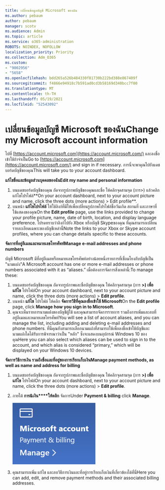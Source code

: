 ```yaml
---
title: เปลี่ยนข้อมูลบัญชี Microsoft ของฉัน
ms.author: pebaum
author: pebaum
manager: scotv
ms.audience: Admin
ms.topic: article
ms.service: o365-administration
ROBOTS: NOINDEX, NOFOLLOW
localization_priority: Priority
ms.collection: Adm_O365
ms.custom:
- "9002956"
- "5658"
ms.openlocfilehash: bdd265a526b484330f81730b222bd388e867409f
ms.sourcegitcommit: f4866e94918c7b591ad0cd3b58169d340bcc7f00
ms.translationtype: MT
ms.contentlocale: th-TH
ms.lasthandoff: 05/19/2021
ms.locfileid: "52543092"
---
```

# <a name="change-my-microsoft-account-information"></a><span data-ttu-id="98212-102">เปลี่ยนข้อมูลบัญชี Microsoft ของฉัน</span><span class="sxs-lookup"><span data-stu-id="98212-102">Change my Microsoft account information</span></span>

<span data-ttu-id="98212-103">ไปที่ [https://account.microsoft.com](https://account.microsoft.com/) และลงชื่อเข้าใช้ถ้าจําเป็น</span><span class="sxs-lookup"><span data-stu-id="98212-103">Go to [https://account.microsoft.com](https://account.microsoft.com/) and sign in if necessary.</span></span> <span data-ttu-id="98212-104">การนี่จะพาคุณไปยังแดชบอร์ดบัญชีของคุณ</span><span class="sxs-lookup"><span data-stu-id="98212-104">This will take you to your account dashboard.</span></span>  

<span data-ttu-id="98212-105">**แก้ไขชื่อและข้อมูลส่วนบุคคลของฉัน**</span><span class="sxs-lookup"><span data-stu-id="98212-105">**Edit my name and personal information**</span></span>

1. <span data-ttu-id="98212-106">บนแดชบอร์ดบัญชีของคุณ ถัดจากรูปภาพบัญชีของคุณและชื่อ ให้คลิกจุดสามจุด (การ>) แล้วคลิก แก้ไขโปรไฟล์\*\*</span><span class="sxs-lookup"><span data-stu-id="98212-106">On your account dashboard, next to your account picture and name, click the three dots (more actions) > Edit profile\*\*.</span></span>
2. <span data-ttu-id="98212-107">บนหน้า **แก้ไขโปรไฟล์** ให้ใช้ลิงก์ที่มีให้เพื่อเปลี่ยนรูปภาพโปรไฟล์ชื่อวันเกิด สถานที่ และภาษาที่ใช้แสดงของคุณ</span><span class="sxs-lookup"><span data-stu-id="98212-107">On the **Edit profile** page, use the links provided to change your profile picture, name, date of birth, location, and display language preference.</span></span> <span data-ttu-id="98212-108">โปรดทราบว่าลิงก์ไปยัง Xbox หรือบัญชี Skypeของคุณ ที่คุณสามารถเปลี่ยนรายละเอียดเฉพาะของบัญชีเหล่านี้</span><span class="sxs-lookup"><span data-stu-id="98212-108">Note the links to your Xbox or Skype account profiles, where you can change details specific to these accounts.</span></span>

<span data-ttu-id="98212-109">**จัดการที่อยู่อีเมลและหมายเลขโทรศัพท์**</span><span class="sxs-lookup"><span data-stu-id="98212-109">**Manage e-mail addresses and phone numbers**</span></span>

<span data-ttu-id="98212-110">บัญชี Microsoft มีที่อยู่อีเมลหรือหมายเลขโทรศัพท์อย่างน้อยหนึ่งรายการที่เชื่อมโยงกับบัญชีเป็น "นามแฝง"</span><span class="sxs-lookup"><span data-stu-id="98212-110">A Microsoft account has one or more e-mail addresses or phone numbers associated with it as “aliases.”</span></span> <span data-ttu-id="98212-111">เมื่อต้องการจัดการสิ่งเหล่านี้:</span><span class="sxs-lookup"><span data-stu-id="98212-111">To manage these:</span></span>

1. <span data-ttu-id="98212-112">บนแดชบอร์ดบัญชีของคุณ ถัดจากรูปภาพและชื่อบัญชีของคุณ ให้คลิกจุดสามจุด (การ **>) เพื่อแก้ไข** โปรไฟล์</span><span class="sxs-lookup"><span data-stu-id="98212-112">On your account dashboard, next to your account picture and name, click the three dots (more actions) > **Edit profile**.</span></span>
2. <span data-ttu-id="98212-113">บนหน้า **แก้ไข** โปรไฟล์ ให้คลิก **จัดการวิธีที่คุณลงชื่อเข้าใช้ Microsoft**</span><span class="sxs-lookup"><span data-stu-id="98212-113">On the **Edit profile** page, click **Manage how you sign in to Microsoft**.</span></span> 
3. <span data-ttu-id="98212-114">คุณจะเห็นรายการนามแฝงของบัญชีผู้ใช้ และคุณสามารถจัดการรายการ รวมถึงการเพิ่มและลบที่อยู่อีเมลและหมายเลขโทรศัพท์</span><span class="sxs-lookup"><span data-stu-id="98212-114">You will see a list of account aliases, and you can manage the list, including adding and deleting e-mail addresses and phone numbers.</span></span> <span data-ttu-id="98212-115">ที่นี่คุณยังสามารถเลือกนามแฝงที่สามารถใช้เพื่อลงชื่อเข้าใช้บัญชีและนามแฝงใดได้รับการพิจารณาว่าเป็น "หลัก" ซึ่งจะแสดงบนอุปกรณ์ Windows 10 ของคุณ</span><span class="sxs-lookup"><span data-stu-id="98212-115">Here you can also select which aliases can be used to sign in to the account, and which alias is considered “primary,” which will be displayed on your Windows 10 devices.</span></span>

<span data-ttu-id="98212-116">**จัดการวิธีการเงิน รวมถึงชื่อและที่อยู่ของการเรียกเก็บเงิน**</span><span class="sxs-lookup"><span data-stu-id="98212-116">**Manage payment methods, as well as name and address for billing**</span></span> 

1. <span data-ttu-id="98212-117">บนแดชบอร์ดบัญชีของคุณ ถัดจากรูปภาพและชื่อบัญชีของคุณ ให้คลิกจุดสามจุด (การ **>) เพื่อแก้ไข** โปรไฟล์</span><span class="sxs-lookup"><span data-stu-id="98212-117">On your account dashboard, next to your account picture and name, click the three dots (more actions) > **Edit profile**.</span></span>
2. <span data-ttu-id="98212-118">ภายใต้ **การ&เงิน\*\*\*\*ให้คลิก** จัดการ</span><span class="sxs-lookup"><span data-stu-id="98212-118">Under **Payment & billing** click **Manage**.</span></span>

    ![จัดการการจ่ายเงินและการเรียกเก็บเงิน](media/manage-account.png)

3. <span data-ttu-id="98212-120">คุณสามารถเพิ่ม แก้ไข และลบวิธีการเงินและที่อยู่การเรียกเก็บเงินที่เกี่ยวข้องได้ที่นี่</span><span class="sxs-lookup"><span data-stu-id="98212-120">Here you can add, edit, and remove payment methods and their associated billing addresses.</span></span> 
